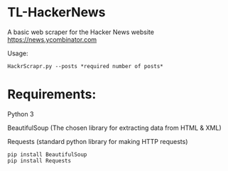 # TL-HackerNews
A basic web scraper for the Hacker News website https://news.ycombinator.com

Usage:
```
HackrScrapr.py --posts *required number of posts*
```

# Requirements:
Python 3

BeautifulSoup (The chosen library for extracting data from HTML & XML)

Requests (standard python library for making HTTP requests)

```
pip install BeautifulSoup
pip install Requests
```
